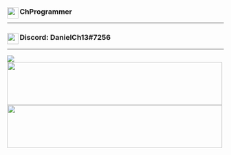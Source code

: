 ### <img align="left" width="26px" src="https://www.flaticon.com/svg/static/icons/svg/1488/1488581.svg" />ChProgrammer

---

### <img align="left" width="26px" src="https://www.net-aware.org.uk/siteassets/images-and-icons/application-icons/app-icons-discord.png?w=585&scale=down" />Discord: DanielCh13#7256

---

<img align="center" src="https://github-readme-stats.vercel.app/api?username=ChProgrammer&count_private=true&show_icons=true&theme=dark" />
<img align="left" width="500px" height="100px" src="https://github-readme-stats.vercel.app/api/wakatime?username=ChProgrammer&theme=dark" />
<img align="left" width="500px" height="100px" src="https://github-readme-stats.vercel.app/api/top-langs/?username=ChProgrammer&layout=compact&theme=dark" />

